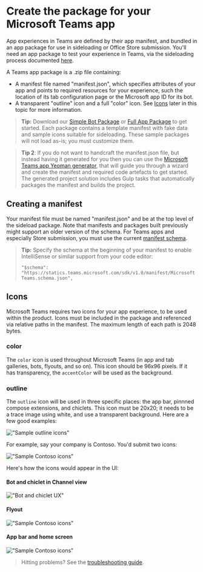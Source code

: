 # Create the package for your Microsoft Teams app

App experiences in Teams are defined by their app manifest, and bundled in an app package for use in sideloading or Office Store submission.  You'll need an app package to test your experience in Teams, via the sideloading process documented [here](sideload.md).

A Teams app package is a .zip file containing:
* A manifest file named "manifest.json", which specifies attributes of your app and points to required resources for your experience, such the location of its tab configuration page or the Microsoft app ID for its bot.
* A transparent "outline" icon and a full "color" icon.  See [Icons](#icons) later in this topic for more information.

>**Tip:** Download our [Simple Bot Package](https://github.com/OfficeDev/Microsoft-teams-docs/blob/master/teams/SimpleBotPackage.zip) or [Full App Package](https://github.com/OfficeDev/Microsoft-teams-docs/blob/master/teams/FullAppPackage.zip) to get started. Each package contains a template manifest with fake data and sample icons suitable for sideloading. These sample packages will not load as-is; you must customize them.

>**Tip 2**: If you do not want to handcraft the manifest.json file, but instead having it generated for you then you can use the [Microsoft Teams app Yeoman generator](https://www.npmjs.com/package/generator-teams), that will guide you through a wizard and create the manifest and required code artefacts to get started. The generated project solution includes Gulp tasks that automatically packages the manifest and builds the project.

## Creating a manifest

Your manifest file must be named "manifest.json" and be at the top level of the sideload package.  Note that manifests and packages built previously might support an older version of the schema.  For Teams apps and especially Store submission, you must use the current [manifest schema](schema.md). 

> **Tip:** Specify the schema at the beginning of your manifest to enable IntelliSense or similar support from your code editor:
> 
> `"$schema": "https://statics.teams.microsoft.com/sdk/v1.0/manifest/MicrosoftTeams.schema.json",`

## Icons

Microsoft Teams requires two icons for your app experience, to be used within the product. Icons must be included in the package and referenced via relative paths in the manifest. The maximum length of each path is 2048 bytes.

### color

The `color` icon is used throughout Microsoft Teams (in app and tab galleries, bots, flyouts, and so on).  This icon should be 96x96 pixels.  If it has transparency, the `accentColor` will be used as the background.

### outline

The `outline` icon will be used in three specific places:  the app bar, pinnned compose extensions, and chiclets.  This icon must be 20x20; it needs to be a trace image using white, and use a transparent background.  Here are a few good examples:

!["Sample outline icons"](images/icons/sample20x20s.png)

For example, say your company is Contoso.  You'd submit two icons:

!["Sample Contoso icons"](images/icons/contosoicons.png)

Here's how the icons would appear in the UI:
#### Bot and chiclet in Channel view

!["Bot and chiclet UX"](images/icons/botandchiclet.png)

#### Flyout

!["Sample Contoso icons"](images/icons/flyout.png)

#### App bar and home screen

!["Sample Contoso icons"](images/icons/appbarhomescreen.png)
 
> Hitting problems?  See the [troubleshooting guide](troubleshooting.md).
